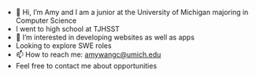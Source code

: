 - 👋 Hi, I’m Amy and I am a junior at the University of Michigan majoring in Computer Science
- I went to high school at TJHSST
- 👀 I’m interested in developing websites as well as apps
- Looking to explore SWE roles
- 📫 How to reach me: amywangc@umich.edu
- Feel free to contact me about opportunities

<!---
amywang23/amywang23 is a ✨ special ✨ repository because its `README.md` (this file) appears on your GitHub profile.
You can click the Preview link to take a look at your changes.
--->
